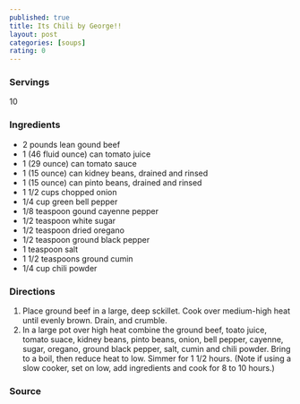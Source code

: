 ```yaml
---
published: true
title: Its Chili by George!!
layout: post
categories: [soups]
rating: 0
---
```

### Servings
10

### Ingredients
- 2 pounds lean gound beef
- 1 (46 fluid ounce) can tomato juice
- 1 (29 ounce) can tomato sauce
- 1 (15 ounce) can kidney beans, drained and rinsed
- 1 (15 ounce) can pinto beans, drained and rinsed
- 1 1/2 cups chopped onion
- 1/4 cup green bell pepper
- 1/8 teaspoon gound cayenne pepper
- 1/2  teaspoon white sugar
- 1/2 teaspoon dried oregano
- 1/2 teaspoon ground black pepper
- 1 teaspoon salt
- 1 1/2 teaspoons ground cumin
- 1/4 cup chili powder

### Directions
1. Place ground beef in a large, deep sckillet.  Cook over medium-high heat until evenly brown.  Drain, and crumble.
2. In a large pot over high heat combine the ground beef, toato juice, tomato suace, kidney beans, pinto beans, onion, bell pepper, cayenne, sugar, oregano, ground black pepper, salt, cumin and chili powder.  Bring to a boil, then reduce heat to low.  Simmer for 1 1/2 hours.  (Note if using a slow cooker, set on low, add ingredients and cook for 8 to 10 hours.)

### Source

